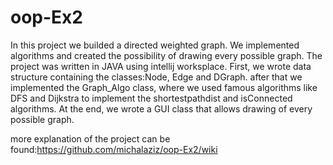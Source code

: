 # oop-Ex2

In this project we builded a directed weighted graph. We implemented algorithms and created the possibility of drawing every possible graph. The project was written in JAVA using intellij worksplace.
First, we wrote data structure containing the classes:Node, Edge and DGraph. after that we implemented the Graph_Algo class, where we used famous algorithms like DFS and Dijkstra to implement the shortestpathdist and isConnected algorithms.
At the end, we wrote a GUI class that allows drawing of every possible graph.

more explanation of the project can be found:https://github.com/michalaziz/oop-Ex2/wiki

